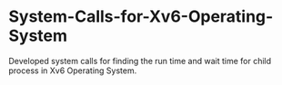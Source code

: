 # System-Calls-for-Xv6-Operating-System
Developed system calls for finding the run time and wait time for child process in Xv6 Operating System.
